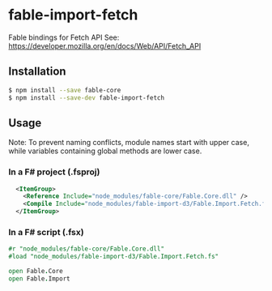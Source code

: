 # fable-import-fetch

Fable bindings for Fetch API
See: https://developer.mozilla.org/en/docs/Web/API/Fetch_API

## Installation

```sh
$ npm install --save fable-core
$ npm install --save-dev fable-import-fetch
```

## Usage

Note: To prevent naming conflicts, module names start with upper case,
while variables containing global methods are lower case.

### In a F# project (.fsproj)

```xml
  <ItemGroup>
    <Reference Include="node_modules/fable-core/Fable.Core.dll" />
    <Compile Include="node_modules/fable-import-d3/Fable.Import.Fetch.fs" />
  </ItemGroup>
```

### In a F# script (.fsx)

```fsharp
#r "node_modules/fable-core/Fable.Core.dll"
#load "node_modules/fable-import-d3/Fable.Import.Fetch.fs"

open Fable.Core
open Fable.Import
```
